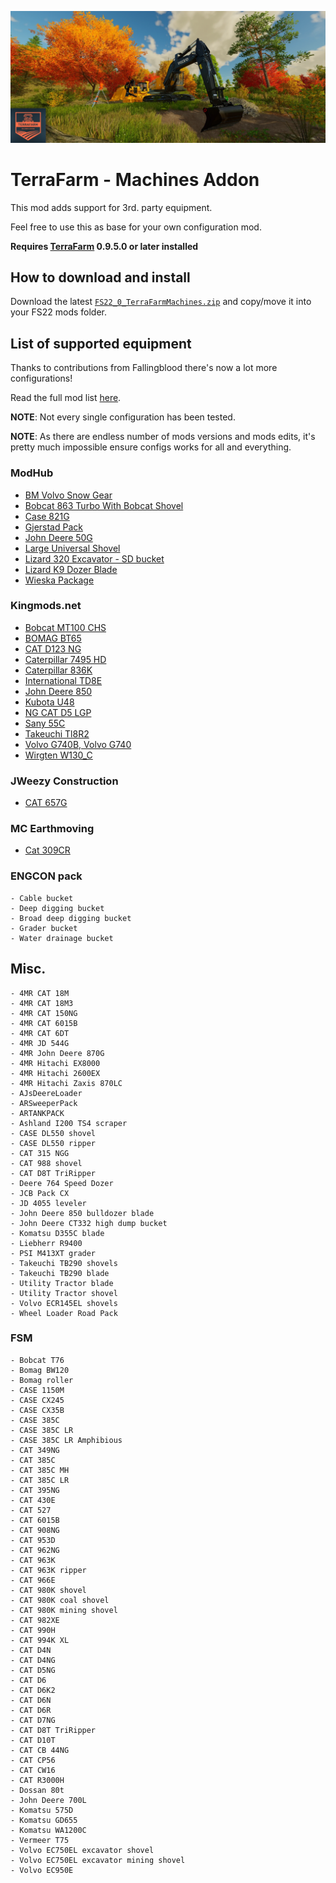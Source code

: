 ![Header](./assets/header.webp)

# TerraFarm - Machines Addon

This mod adds support for 3rd. party equipment.

Feel free to use this as base for your own configuration mod.

**Requires [TerraFarm](https://github.com/scfmod/FS22_TerraFarm) 0.9.5.0 or later installed**

## How to download and install

Download the latest [```FS22_0_TerraFarmMachines.zip```](https://github.com/scfmod/FS22_TerraFarmMachines/releases/latest/download/FS22_0_TerraFarmMachines.zip) and copy/move it into your FS22 mods folder.

## List of supported equipment

Thanks to contributions from Fallingblood there's now a lot more configurations!

Read the full mod list [here](./MODS.md).

**NOTE**: Not every single configuration has been tested.

**NOTE**: As there are endless number of mods versions and mods edits, it's pretty much impossible ensure configs works for all and everything.

### ModHub

- [BM Volvo Snow Gear](https://www.farming-simulator.com/mod.php?lang=en&country=jp&mod_id=279658)
- [Bobcat 863 Turbo With Bobcat Shovel](https://www.farming-simulator.com/mod.php?mod_id=240053)
- [Case 821G](https://www.farming-simulator.com/mod.php?lang=en&country=ar&mod_id=251323)
- [Gjerstad Pack](https://www.farming-simulator.com/mod.php?lang=en&country=us&mod_id=242094&title=fs2022)
- [John Deere 50G](https://www.farming-simulator.com/mod.php?lang=en&country=ie&mod_id=248023)
- [Large Universal Shovel](https://www.farming-simulator.com/mod.php?mod_id=244336)
- [Lizard 320 Excavator - SD bucket](https://www.farming-simulator.com/mod.php?lang=en&country=us&mod_id=230612&title=fs2022)
- [Lizard K9 Dozer Blade](https://www.farming-simulator.com/mod.php?lang=en&country=us&mod_id=282265&title=fs2022)
- [Wieska Package](https://www.farming-simulator.com/mod.php?lang=en&country=fi&mod_id=276667&title=fs2022)

### Kingmods.net
- [Bobcat MT100 CHS](https://www.kingmods.net/en/fs22/mods/30794/bobcat-mt100-chs)
- [BOMAG BT65](https://www.kingmods.net/en/fs22/mods/34254/bomag-bt65)
- [CAT D123 NG](https://www.kingmods.net/en/fs22/mods/34461/dozer-cat-d123)
- [Caterpillar 7495 HD](https://www.kingmods.net/en/fs22/mods/16905/caterpillar-7495-hd)
- [Caterpillar 836K](https://www.kingmods.net/en/fs22/mods/14852/caterpillar-836k)
- [International TD8E](https://www.kingmods.net/en/fs22/mods/30953/international-td8e)
- [John Deere 850](https://www.kingmods.net/en/fs22/mods/30956/john-deere-850)
- [Kubota U48](https://www.kingmods.net/en/fs22/mods/23269/kubota-u48)
- [NG CAT D5 LGP](https://www.kingmods.net/en/fs22/mods/31223/ng-cat-d5-lgp)
- [Sany 55C](https://www.kingmods.net/en/fs22/mods/35655/sany-55c)
- [Takeuchi Tl8R2](https://www.kingmods.net/en/fs22/mods/29555/takeuchi-tl8r2)
- [Volvo G740B, Volvo G740](https://www.kingmods.net/en/fs22/mods/23532/volvo-g740b-volvo-g740-champion-740a)
- [Wirgten W130_C](https://www.kingmods.net/en/fs22/mods/17639/wirgten-w130-c)

### JWeezy Construction
- [CAT 657G](https://jweezy-construction.itch.io/caterpillar-657g)

### MC Earthmoving
- [Cat 309CR](https://mc-earthmoving.itch.io/cat-309cr-no-thumb)

### ENGCON pack
```
- Cable bucket
- Deep digging bucket
- Broad deep digging bucket
- Grader bucket
- Water drainage bucket
```

## Misc.

```
- 4MR CAT 18M
- 4MR CAT 18M3
- 4MR CAT 150NG
- 4MR CAT 6015B
- 4MR CAT 6DT
- 4MR JD 544G
- 4MR John Deere 870G
- 4MR Hitachi EX8000
- 4MR Hitachi 2600EX
- 4MR Hitachi Zaxis 870LC
- AJsDeereLoader
- ARSweeperPack
- ARTANKPACK
- Ashland I200 TS4 scraper
- CASE DL550 shovel
- CASE DL550 ripper
- CAT 315 NGG
- CAT 988 shovel
- CAT D8T TriRipper
- Deere 764 Speed Dozer
- JCB Pack CX
- JD 4055 leveler
- John Deere 850 bulldozer blade
- John Deere CT332 high dump bucket
- Komatsu D355C blade
- Liebherr R9400
- PSI M413XT grader
- Takeuchi TB290 shovels
- Takeuchi TB290 blade
- Utility Tractor blade
- Utility Tractor shovel
- Volvo ECR145EL shovels
- Wheel Loader Road Pack
```

### FSM
```
- Bobcat T76
- Bomag BW120
- Bomag roller
- CASE 1150M
- CASE CX245
- CASE CX35B
- CASE 385C
- CASE 385C LR
- CASE 385C LR Amphibious
- CAT 349NG
- CAT 385C
- CAT 385C MH
- CAT 385C LR
- CAT 395NG
- CAT 430E
- CAT 527
- CAT 6015B
- CAT 908NG
- CAT 953D
- CAT 962NG
- CAT 963K
- CAT 963K ripper
- CAT 966E
- CAT 980K shovel
- CAT 980K coal shovel
- CAT 980K mining shovel
- CAT 982XE
- CAT 990H
- CAT 994K XL
- CAT D4N
- CAT D4NG
- CAT D5NG
- CAT D6
- CAT D6K2
- CAT D6N
- CAT D6R
- CAT D7NG
- CAT D8T TriRipper
- CAT D10T
- CAT CB 44NG
- CAT CP56
- CAT CW16
- CAT R3000H
- Dossan 80t
- John Deere 700L
- Komatsu 575D
- Komatsu GD655
- Komatsu WA1200C
- Vermeer T75
- Volvo EC750EL excavator shovel
- Volvo EC750EL excavator mining shovel
- Volvo EC950E
```